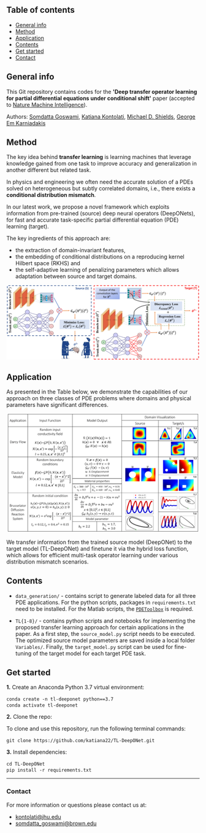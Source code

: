 ## Table of contents
* [General info](#general-info)
* [Method](#method)
* [Application](#application)
* [Contents](#contents)
* [Get started](#get-started)
* [Contact](#contact)

## General info

This Git repository contains codes for the **'Deep transfer operator learning for partial
differential equations under conditional shift'** paper (accepted to [Nature Machine Intelligence](https://www.nature.com/natmachintell/)).

Authors: [Somdatta Goswami](https://scholar.google.com/citations?user=GaKrpSkAAAAJ&hl=en&oi=sra), [Katiana Kontolati](https://scholar.google.com/citations?user=n8wtUDYAAAAJ&hl=en&oi=sra), [Michael D. Shields](https://scholar.google.com/citations?user=hc85Ll0AAAAJ&hl=en), [George Em Karniadakis](https://scholar.google.com/citations?user=yZ0-ywkAAAAJ&hl=en)

## Method

The key idea behind **transfer learning** is learning machines that leverage knowledge gained from one task to improve accuracy and generalization in another different but related task.

In physics and engineering we often need the accurate solution of a PDEs solved on heterogeneous but subtly correlated domains, i.e., there exists a **conditional distribution mismatch**.

In our latest work, we propose a novel framework which exploits information from pre-trained (source) deep neural operators (DeepONets), for fast and accurate task-specific partial differential equation (PDE) learning (target).

The key ingredients of this approach are:
* the extraction of domain-invariant features, 
* the embedding of conditional distributions on a reproducing kernel Hilbert space (RKHS) and 
* the self-adaptive learning of penalizing parameters which allows adaptation between source and target domains.

<p align="center">
  <img src="schematics/TL-framework.jpg" width="900" />
</p>

## Application

As presented in the Table below, we demonstrate the capabilities of our approach on three classes of PDE problems where domains and physical parameters have significant differences.

<p align="center">
  <img src="schematics/Applications-3.png" width="900" />
</p>

We transfer information from the trained source model (DeepONet) to the target model (TL-DeepONet) and finetune it via the hybrid loss function, which allows for efficient multi-task operator learning under various distribution mismatch scenarios. 

## Contents

* ```data_generation/``` - contains script to generate labeled data for all three PDE applications. For the python scripts, packages in ```requirements.txt``` need to be installed. For the Matlab scripts, the [```PDEToolbox```](https://www.mathworks.com/products/pde.html) is required.

* ```TL{1-8}/``` - contains python scripts and notebooks for implementing the proposed transfer learning approach for certain applications in the paper. As a first step, the ```source_model.py``` script needs to be executed. The optimized source model parameters are saved inside a local folder ```Variables/```. Finally, the ```target_model.py``` script can be used for fine-tuning of the target model for each target PDE task.

## Get started

**1.** Create an Anaconda Python 3.7 virtual environment:
```
conda create -n tl-deeponet python==3.7
conda activate tl-deeponet
```

**2.** Clone the repo:

To clone and use this repository, run the following terminal commands:

```
git clone https://github.com/katiana22/TL-DeepONet.git
```
**3.** Install dependencies:

```
cd TL-DeepONet
pip install -r requirements.txt
```
______________________

### Contact
For more information or questions please contact us at:   
* kontolati@jhu.edu   
* somdatta_goswami@brown.edu
